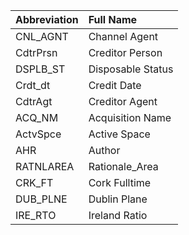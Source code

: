 | **Abbreviation**   | **Full Name**                      |
|:-------------------|:-----------------------------------|
| CNL_AGNT           | Channel Agent                      |
| CdtrPrsn  	       | Creditor Person                    |
| DSPLB_ST  	       | Disposable Status                  |
| Crdt_dt 		       | Credit Date                        |
| CdtrAgt 		       | Creditor Agent                     |
| ACQ_NM  		       | Acquisition Name                   |
| ActvSpce 		       | Active Space                       |
| AHR     		       | Author                             |
| RATNLAREA		       | Rationale_Area                     |
| CRK_FT   		       | Cork Fulltime                      |
| DUB_PLNE 		       | Dublin Plane                       |
| IRE_RTO 		       | Ireland Ratio                      |
